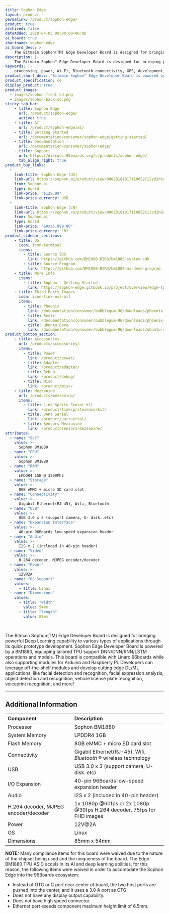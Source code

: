 ```yaml
---
title: Sophon Edge
layout: product
permalink: /product/sophon-edge/
product: true
archived: false
dateAdded: 2018-04-05 09:00:00+00:00
ai_board: true
shortname: sophon-edge
ai_board_desc: >
    The Bitmain Sophon(TM) Edge Developer Board is designed for bringing powerful Deep Learning capability to various types of applications through its quick prototype development.
description: |-
    The Bitmain Sophon™ Edge Developer Board is designed for bringing powerful Deep Learning capability to various types of applications through its quick prototype development. Sophon Edge Developer Board is powered by a BM1880, equipping tailored TPU support DNN/CNN/RNN/LSTM operations and models. This board is compatible with Linaro 96boards while also supporting modules for Arduino and Raspberry Pi. Developers can leverage off-the-shelf modules and develop cutting edge DL/ML applications, like facial detection and recognition, facial expression analysis, object detection and recognition, vehicle license plate recognition, voiceprint recognition, and more!
keywords: |-
    processing, power, Wi-Fi, Bluetooth connectivity, GPS, development, board, mid-tier, xilinx, fpga, processor, low cost, Product, Development, Platform, bitmain, sophon, edge, bm1880
product_short_desc: "Bitmain Sophon™ Edge Developer Board is powered by the BM1880"
product_specification: ce
display_product: true
product_images:
  - images/sophon-front-sd.png
  - images/sophon-back-sd.png
sticky_tab_bar:
    - title: Sophon Edge
      url: /product/sophon-edge/
      active: true
    - title: AI
      url: /product/sophon-edge/ai/
    - title: Getting Started
      url: /documentation/consumer/sophon-edge/getting-started/
    - title: Documentation
      url: /documentation/consumer/sophon-edge/
    - title: Support
      url: https://discuss.96boards.org/c/products/sophon-edge/
      tab_align_right: true
product_buy_links:
  -
    link-title: Sophon Edge (US)
    link-url: https://sophon.ai/product/view/00020181017110652CiJsd2n6aOcHr4a/view.html
    from: Sophon.ai
    type: board
    link-price: "$129.99"
    link-price-currency: USD
  -
    link-title: Sophon Edge (CN)
    link-url: https://sophon.cn/product/view/00020181017110652CiJsd2n6aOcHr4a/view.html
    from: Sophon.ai
    type: board
    link-price: "&#xa5;899.00"
    link-price-currency: CNY
product_sidebar_sections:
    - title: OS
      icon: icon-terminal
      items:
        - title: Source SDK
          link: https://github.com/BM1880-BIRD/bm1880-system-sdk
        - title: Source Program
          link: https://github.com/BM1880-BIRD/bm1880-ai-demo-program
    - title: More Info
      items:
        - title: Sophon - Getting Started
          link: https://sophon-edge.gitbook.io/project/overview/edge-tpu-developer-board
    - title: Third Party Images
      icon: icon-link-ext-alt
      items:
        - title: Phoenix
          link: /documentation/consumer/bubblegum-96/downloads/phoenix-remix.md.html
        - title: Remix
          link: /documentation/consumer/bubblegum-96/downloads/phoenix-remix.md.html
        - title: Ubuntu Core
          link: /documentation/consumer/bubblegum-96/downloads/ubuntu-core.md.html
product_bottom_section:
    - title: Accessories
      url: /products/accessories/
      items:
        - title: Power
          link: /product/power/
        - title: Adapter
          link: /product/adapter/
        - title: Debug
          link: /product/debug/
        - title: Misc
          link: /product/misc/
    - title: Mezzanine
      url: /products/mezzanine/
      items:
        - title: Link Sprite Sensor Kit
          link: /product/linkspritesensorkit/
        - title: UART Serial
          link: /product/uartserial/
        - title: Sensors Mezzanine
          link: /product/sensors-mezzanine/
attributes:
  - name: "SoC"
    value: >-
      Sophon BM1880
  - name: "CPU"
    value: >-
      Sophon BM1880
  - name: "RAM"
    value: >-
      LPDDR4 1GB @ 3200Mhz
  - name: "Storage"
    value: >-
      8GB eMMC + micro SD card slot
  - name: "Connectivity"
    value: >-
      Gigabit Ethernet(RJ-45), Wifi, Bluetooth
  - name: "USB"
    value: >-
      USB 3.0 x 3 (support camera, U- disk..etc)
  - name: "Expansion Interface"
    value: >-
      40-pin 96Boards low-speed expansion header
  - name: "Audio"
    value: >-
      I2S x 2 (included in 40-pin header)
  - name: "Video"
    value: >-
      H.264 decoder, MJPEG encoder/decoder
  - name: "Power"
    value: >-
      12V@2A
  - name: "OS Support"
    values:
      - title: Linux
  - name: "Dimensions"
    values:
      - title: "width"
        value: 54mm
      - title: "length"
        value: 85mm

---
```


The Bitmain Sophon(TM) Edge Developer Board is designed for bringing powerful Deep Learning capability to various types of applications through its quick prototype development. Sophon Edge Developer Board is powered by a BM1880, equipping tailored TPU support DNN/CNN/RNN/LSTM operations and models. This board is compatible with Linaro 96boards while also supporting modules for Arduino and Raspberry Pi. Developers can leverage off-the-shelf modules and develop cutting edge DL/ML applications, like facial detection and recognition, facial expression analysis, object detection and recognition, vehicle license plate recognition, voiceprint recognition, and more!

***

## Additional Information

|   Component          |   Description                                                                                    |
|:---------------------|:-------------------------------------------------------------------------------------------------|
|  Processor           | Sophon BM1880                                                                                    |
| System Memory        | LPDDR4 1GB                                                                                       |
| Flash Memory         | 8GB eMMC + micro SD card slot                                                                    |
| Connectivity         | Gigabit Ethernet(RJ-45), Wifi, _Bluetooth_ ® wireless technology                                                         |
| USB                  | USB 3.0 x 3 (support camera, U- disk..etc)                                                       |
| I/O Expansion        | 40-pin 96Boards low-speed expansion header                                                       |
| Audio                | I2S x 2 (included in 40-pin header)                                                              |
| H.264 decoder, MJPEG encoder/decoder | 1x 1080p @60fps or 2x 1080p @30fps H.264 decoder, 75fps for FHD images           |
| Power                | 12V@2A                                                                                           |
| OS                   | Linux                                                                                            |
| Dimensions           | 85mm x 54mm                                                                                      |

**NOTE:** Many compliance items for this board were waived due to the nature of the chipset being used and the uniqueness of the board. The Edge BM1880 TPU ASIC accels in its AI and deep learning abilities, for this reason, the following items were waived in order to accomodate the Sophon Edge into the 96Boards ecosystem:

- Instead of OTG or C port near center of board, the two host ports are pushed into the center, and it uses a 3.0 A port as OTG.
- Does not have any display output capability.
- Does not have high speed connector.
- Ethernet port exeeds component maximum height limit of 6.5mm.
